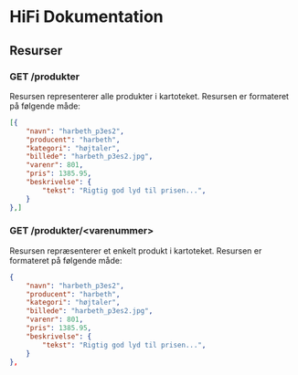 # HiFi Dokumentation

## Resurser

### GET /produkter

Resursen representerer alle produkter i kartoteket.
Resursen er formateret på følgende måde:

```JSON
[{
    "navn": "harbeth_p3es2",
    "producent": "harbeth",
    "kategori": "højtaler",
    "billede": "harbeth_p3es2.jpg",
    "varenr": 801,
    "pris": 1385.95,
    "beskrivelse": {
        "tekst": "Rigtig god lyd til prisen...",
    }
},]
```

### GET /produkter/\<varenummer>

Resursen repræsenterer et enkelt produkt i kartoteket.
Resursen er formateret på følgende måde:

```JSON
{
    "navn": "harbeth_p3es2",
    "producent": "harbeth",
    "kategori": "højtaler",
    "billede": "harbeth_p3es2.jpg",
    "varenr": 801,
    "pris": 1385.95,
    "beskrivelse": {
        "tekst": "Rigtig god lyd til prisen...",
    }
},
```
